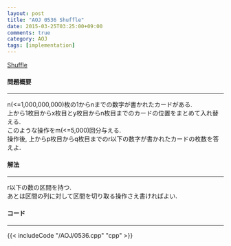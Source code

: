 ```yaml
---
layout: post
title: "AOJ 0536 Shuffle"
date: 2015-03-25T03:25:00+09:00
comments: true
category: AOJ
tags: [implementation]
---
```


[Shuffle](http://judge.u-aizu.ac.jp/onlinejudge/description.jsp?id=0536)

#### 問題概要

****

n(<=1,000,000,000)枚の1からnまでの数字が書かれたカードがある.  
上から1枚目からx枚目とy枚目からn枚目までのカードの位置をまとめて入れ替える.  
このような操作をm(<=5,000)回分与える.  
操作後, 上からp枚目からq枚目までのr以下の数字が書かれたカードの枚数を答えよ.

#### 解法

****

r以下の数の区間を持つ.  
あとは区間の列に対して区間を切り取る操作さえ書ければよい.  

#### コード

****

{{< includeCode "/AOJ/0536.cpp" "cpp" >}}
